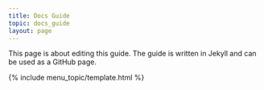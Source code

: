 ```yaml
---
title: Docs Guide
topic: docs_guide
layout: page
---
```


This page is about editing this guide. The guide is written in Jekyll and can be used as a GitHub page.

{% include menu_topic/template.html %}
